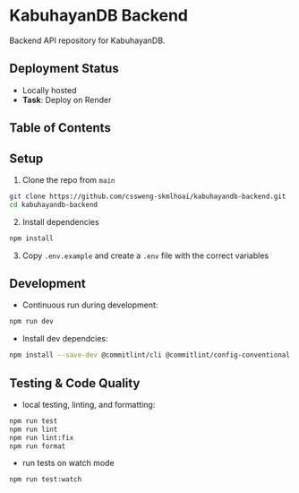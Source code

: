# KabuhayanDB Backend

Backend API repository for KabuhayanDB.

## Deployment Status

- Locally hosted
- **Task**: Deploy on Render

## Table of Contents

## Setup

1. Clone the repo from `main`

```bash
git clone https://github.com/cssweng-skmlhoai/kabuhayandb-backend.git
cd kabuhayandb-backend
```

2. Install dependencies

```bash
npm install
```

3. Copy `.env.example` and create a `.env` file with the correct variables

## Development

- Continuous run during development:

```bash
npm run dev
```

- Install dev dependcies:

```bash
npm install --save-dev @commitlint/cli @commitlint/config-conventional @eslint/eslintrc @eslint/js eslint eslint-config-prettier globals husky lint-staged prettier supertest vitest
```

## Testing & Code Quality

- local testing, linting, and formatting:

```bash
npm run test
npm run lint
npm run lint:fix
npm run format
```

- run tests on watch mode

```bash
npm run test:watch
```

